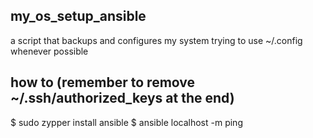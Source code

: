 ## my_os_setup_ansible
a script that backups and configures my system trying to use ~/.config whenever possible

## how to (remember to remove ~/.ssh/authorized_keys at the end)
$ sudo zypper install ansible
$ ansible localhost -m ping



